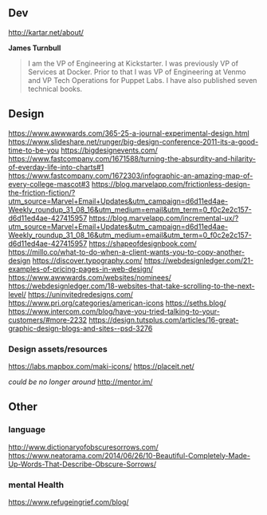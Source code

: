 ## Dev
http://kartar.net/about/ 

**James Turnbull**
>I am the VP of Engineering at Kickstarter. I was previously VP of Services at Docker. Prior to that I was VP of Engineering at Venmo and VP Tech Operations for Puppet Labs. I have also published seven technical books.


## Design
https://www.awwwards.com/365-25-a-journal-experimental-design.html
https://www.slideshare.net/runger/big-design-conference-2011-its-a-good-time-to-be-you
https://bigdesignevents.com/
https://www.fastcompany.com/1671588/turning-the-absurdity-and-hilarity-of-everday-life-into-charts#1
https://www.fastcompany.com/1672303/infographic-an-amazing-map-of-every-college-mascot#3
https://blog.marvelapp.com/frictionless-design-the-friction-fiction/?utm_source=Marvel+Email+Updates&utm_campaign=d6d11ed4ae-Weekly_roundup_31_08_16&utm_medium=email&utm_term=0_f0c2e2c157-d6d11ed4ae-427415957
https://blog.marvelapp.com/incremental-ux/?utm_source=Marvel+Email+Updates&utm_campaign=d6d11ed4ae-Weekly_roundup_31_08_16&utm_medium=email&utm_term=0_f0c2e2c157-d6d11ed4ae-427415957
https://shapeofdesignbook.com/
https://millo.co/what-to-do-when-a-client-wants-you-to-copy-another-design
https://discover.typography.com/
https://webdesignledger.com/21-examples-of-pricing-pages-in-web-design/
https://www.awwwards.com/websites/nominees/
https://webdesignledger.com/18-websites-that-take-scrolling-to-the-next-level/
https://uninvitedredesigns.com/
https://www.pri.org/categories/american-icons
https://seths.blog/
https://www.intercom.com/blog/have-you-tried-talking-to-your-customers/#more-2232
https://design.tutsplus.com/articles/16-great-graphic-design-blogs-and-sites--psd-3276

### Design assets/resources
https://labs.mapbox.com/maki-icons/
https://placeit.net/


_could be no longer around_
http://mentor.im/

## Other

### language
http://www.dictionaryofobscuresorrows.com/
https://www.neatorama.com/2014/06/26/10-Beautiful-Completely-Made-Up-Words-That-Describe-Obscure-Sorrows/

### mental Health
https://www.refugeingrief.com/blog/
